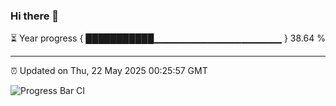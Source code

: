### Hi there 👋

⏳ Year progress { ███████████▁▁▁▁▁▁▁▁▁▁▁▁▁▁▁▁▁▁▁ } 38.64 %

---

⏰ Updated on Thu, 22 May 2025 00:25:57 GMT

![Progress Bar CI](https://github.com/liununu/liununu/workflows/Progress%20Bar%20CI/badge.svg)
